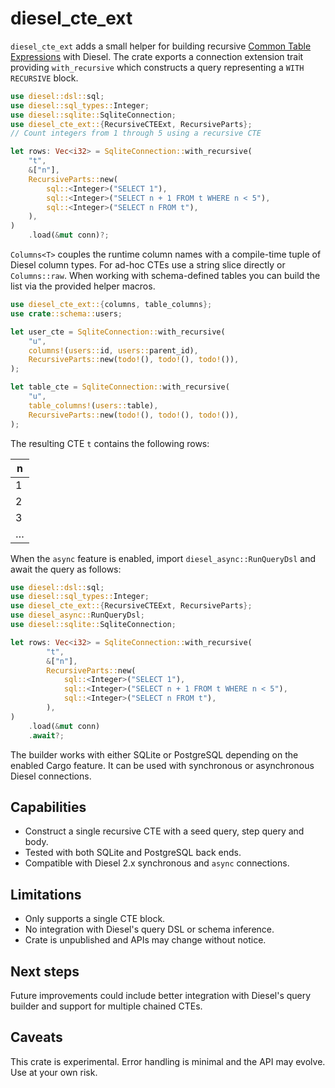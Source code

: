 # diesel_cte_ext

`diesel_cte_ext` adds a small helper for building recursive
[Common Table Expressions](https://www.postgresql.org/docs/current/queries-with.html#QUERIES-WITH-RECURSIVE)
with Diesel. The crate exports a connection extension trait providing
`with_recursive` which constructs a query representing a `WITH RECURSIVE` block.

```rust
use diesel::dsl::sql;
use diesel::sql_types::Integer;
use diesel::sqlite::SqliteConnection;
use diesel_cte_ext::{RecursiveCTEExt, RecursiveParts};
// Count integers from 1 through 5 using a recursive CTE

let rows: Vec<i32> = SqliteConnection::with_recursive(
    "t",
    &["n"],
    RecursiveParts::new(
        sql::<Integer>("SELECT 1"),
        sql::<Integer>("SELECT n + 1 FROM t WHERE n < 5"),
        sql::<Integer>("SELECT n FROM t"),
    ),
)
    .load(&mut conn)?;
```

`Columns<T>` couples the runtime column names with a compile-time tuple of
Diesel column types. For ad-hoc CTEs use a string slice directly or
`Columns::raw`. When working with schema-defined tables you can build the list
via the provided helper macros.

```rust
use diesel_cte_ext::{columns, table_columns};
use crate::schema::users;

let user_cte = SqliteConnection::with_recursive(
    "u",
    columns!(users::id, users::parent_id),
    RecursiveParts::new(todo!(), todo!(), todo!()),
);

let table_cte = SqliteConnection::with_recursive(
    "u",
    table_columns!(users::table),
    RecursiveParts::new(todo!(), todo!(), todo!()),
);
```

The resulting CTE `t` contains the following rows:

| n   |
| --- |
| 1   |
| 2   |
| 3   |
| …   |

When the `async` feature is enabled, import `diesel_async::RunQueryDsl` and
await the query as follows:

```rust
use diesel::dsl::sql;
use diesel::sql_types::Integer;
use diesel_cte_ext::{RecursiveCTEExt, RecursiveParts};
use diesel_async::RunQueryDsl;
use diesel::sqlite::SqliteConnection;

let rows: Vec<i32> = SqliteConnection::with_recursive(
        "t",
        &["n"],
        RecursiveParts::new(
            sql::<Integer>("SELECT 1"),
            sql::<Integer>("SELECT n + 1 FROM t WHERE n < 5"),
            sql::<Integer>("SELECT n FROM t"),
        ),
)
    .load(&mut conn)
    .await?;
```

The builder works with either SQLite or PostgreSQL depending on the enabled
Cargo feature. It can be used with synchronous or asynchronous Diesel
connections.

## Capabilities

- Construct a single recursive CTE with a seed query, step query and body.
- Tested with both SQLite and PostgreSQL back ends.
- Compatible with Diesel 2.x synchronous and `async` connections.

## Limitations

- Only supports a single CTE block.
- No integration with Diesel's query DSL or schema inference.
- Crate is unpublished and APIs may change without notice.

## Next steps

Future improvements could include better integration with Diesel's query builder
and support for multiple chained CTEs.

## Caveats

This crate is experimental. Error handling is minimal and the API may evolve.
Use at your own risk.
